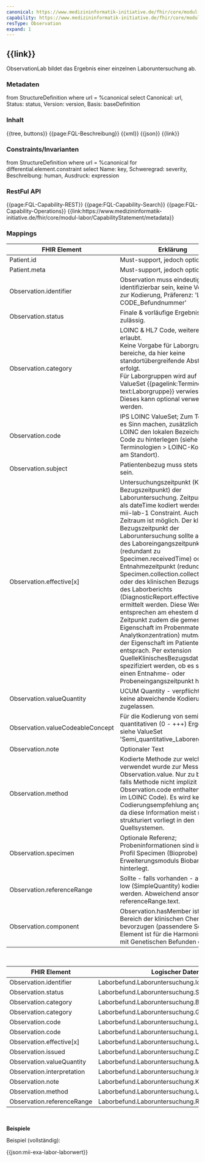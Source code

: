 ```yaml
---
canonical: https://www.medizininformatik-initiative.de/fhir/core/modul-labor/StructureDefinition/ObservationLab
capability: https://www.medizininformatik-initiative.de/fhir/core/modul-labor/CapabilityStatement/metadata
resType: Observation
expand: 1
---
```

## {{link}}

ObservationLab bildet das Ergebnis einer einzelnen Laboruntersuchung ab.

### Metadaten

<fql output="table" headers="true">
from
	StructureDefinition
where
	url = %canonical
select
	Canonical: url, Status: status, Version: version, Basis: baseDefinition
</fql>

### Inhalt

<tabs>
  <tab title="Darstellung">{{tree, buttons}}</tab>
  <tab title="Beschreibung">{{page:FQL-Beschreibung}}</tab>
  <tab title="XML">{{xml}}</tab>
  <tab title="JSON">{{json}}</tab>
  <tab title="Link">{{link}}</tab>
</tabs>

</br>

### Constraints/Invarianten
<fql headers="true">
from StructureDefinition where url = %canonical for differential.element.constraint select Name: key, Schweregrad: severity, Beschreibung: human, Ausdruck: expression
</fql>

### RestFul API

<tabs>
    <tab title="Interaktionen"> 
        {{page:FQL-Capability-REST}}
    </tab>
    <tab title="Suchparameter">
        {{page:FQL-Capability-Search}}
    </tab>
    <tab title="Operationen">
        {{page:FQL-Capability-Operations}}
    </tab>
    <tab title="Link">
    <!-- Achtung: Link muss noch händisch gesetzt werden, hier funktioniert der Platzhalter %capability nicht!-->
        {{link:https://www.medizininformatik-initiative.de/fhir/core/modul-labor/CapabilityStatement/metadata}}
    </tab>
</tabs>

### Mappings

| FHIR Element | Erklärung |
|--------------|-----------|
| Patient.id      | Must-support, jedoch optional        |
| Patient.meta       | Must-support, jedoch optional         |
| Observation.identifier       | Observation muss eindeutig identifizierbar sein, keine Vorgaben zur Kodierung, Präferenz: 'LOINC CODE_Befundnummer'|
| Observation.status       |  Finale & vorläufige Ergebnisse sind zulässig.        |
| Observation.category       | LOINC & HL7 Code, weitere Codings erlaubt. </br>Keine Vorgabe für Laborgruppen/-bereiche, da hier keine standortübergreifende Abstimmung erfolgt. </br>Für Laborgruppen wird auf das ValueSet {{pagelink:Terminologien, text:Laborgruppe}} verwiesen. Dieses kann optional verwendet werden.|
| Observation.code       | IPS LOINC ValueSet; Zum Teil kann es Sinn machen, zusätzlich zum LOINC den lokalen Bezeichner-Code zu hinterlegen (siehe Terminologien > LOINC-Kodierung am Standort).        |
| Observation.subject       | Patientenbezug muss stets gegeben sein. |
| Observation.effective[x] | Untersuchungszeitpunkt (Klinischer Bezugszeitpunkt) der Laboruntersuchung. Zeitpunkt sollte als dateTime kodiert werden, siehe mii-lab-1 Constraint. Auch ein Zeitraum ist möglich. Der klinische Bezugszeitpunkt der Laboruntersuchung sollte auf Basis des Laboreingangszeitpunkts (redundant zu Specimen.receivedTime) oder Entnahmezeitpunkt (redundant zu Specimen.collection.collected[x]) oder des klinischen Bezugszeitpunkt des Laborberichts (DiagnosticReport.effective[x]) ermittelt werden. Diese Werte entsprechen am ehestem dem Zeitpunkt zudem die gemessene Eigenschaft im Probenmaterial (e.g. Analytkonzentration) mutmaßlich der Eigenschaft im Patienten entsprach. Per extension QuelleKlinischesBezugsdatum soll spezifiziert werden, ob es sich um einen Entnahme- oder Probeneingangszeitpunkt handelt. |
| Observation.valueQuantity      | UCUM Quantity - verpflichtend, keine abweichende Kodierung zugelassen.|
|Observation.valueCodeableConcept| Für die Kodierung von semi-quantitativen (0 - +++) Ergebnissen, siehe ValueSet 'Semi_quantitative_Laborergebnisse'|
| Observation.note      | Optionaler Text |
| Observation.method      | Kodierte Methode zur welche verwendet wurde zur Messung von Observation.value. Nur zu befüllen falls Methode nicht implizit in Observation.code enthalten ist (z.B. im LOINC Code). Es wird keine Codierungsempfehlung angegeben, da diese Information meist nicht strukturiert vorliegt in den Quellsystemen.|
| Observation.specimen      | Optionale Referenz; Probeninformationen sind im FHIR-Profil Specimen (Bioprobe) des Erweiterungsmoduls Biobank hinterlegt. |
| Observation.referenceRange      | Sollte - falls vorhanden - als high, low (SimpleQuantity) kodiert werden. Abweichend ansonsten per referenceRange.text.|
| Observation.component | Observation.hasMember ist im Bereich der klinischen Chemie zu bevorzugen (passendere Semantik). Element ist für die Harmonisierung mit Genetischen Befunden erlaubt. |

</br>

| FHIR Element | Logischer Datensatz |
|--------------|-----------|
| Observation.identifier      | Laborbefund.Laboruntersuchung.Identifikation         |
| Observation.status       | Laborbefund.Laboruntersuchung.Status         |
| Observation.category      | Laborbefund.Laboruntersuchung.Bereich |
| Observation.category      | Laborbefund.Laboruntersuchung.Gruppe|
| Observation.code      | Laborbefund.Laboruntersuchung.Laborparameter|
| Observation.code      | Laborbefund.Laboruntersuchung.Laborparameter|
| Observation.effective[x]       | Laborbefund.Laboruntersuchung.Untersuchungszeitpunkt|
| Observation.issued       | Laborbefund.Laboruntersuchung.Dokumentationsdatum | 
| Observation.valueQuantity       | Laborbefund.Laboruntersuchung.Messwert |
| Observation.interpretation       | Laborbefund.Laboruntersuchung.Interpretation |
| Observation.note       | Laborbefund.Laboruntersuchung.Kommentar |
| Observation.method       | Laborbefund.Laboruntersuchung.Untersuchungsmethode|
| Observation.referenceRange       | Laborbefund.Laboruntersuchung.Referenzbereich |

</br>

**Beispiele**

Beispiel (vollständig):

{{json:mii-exa-labor-laborwert}}

